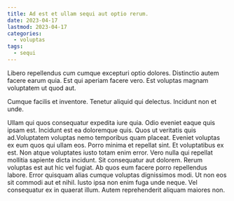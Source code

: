 ```yaml
---
title: Ad est et ullam sequi aut optio rerum.
date: 2023-04-17
lastmod: 2023-04-17
categories:
  - voluptas
tags:
  - sequi
---
```


Libero repellendus cum cumque excepturi optio dolores. Distinctio autem facere earum quia. Est qui aperiam facere vero. Est voluptas magnam voluptatem ut quod aut.

Cumque facilis et inventore. Tenetur aliquid qui delectus. Incidunt non et unde.

Ullam qui quos consequatur expedita iure quia. Odio eveniet eaque quis ipsam est. Incidunt est ea doloremque quis. Quos ut veritatis quis ad.Voluptatem voluptas nemo temporibus quam placeat. Eveniet voluptas ex eum quos qui ullam eos. Porro minima et repellat sint. Et voluptatibus ex est. Non atque voluptates iusto totam enim error. Vero nulla qui repellat mollitia sapiente dicta incidunt. Sit consequatur aut dolorem. Rerum voluptas est aut hic vel fugiat. Ab quos eum facere porro repellendus labore. Error quisquam alias cumque voluptas dignissimos modi. Ut non eos sit commodi aut et nihil. Iusto ipsa non enim fuga unde neque. Vel consequatur ex in quaerat illum. Autem reprehenderit aliquam maiores non.
